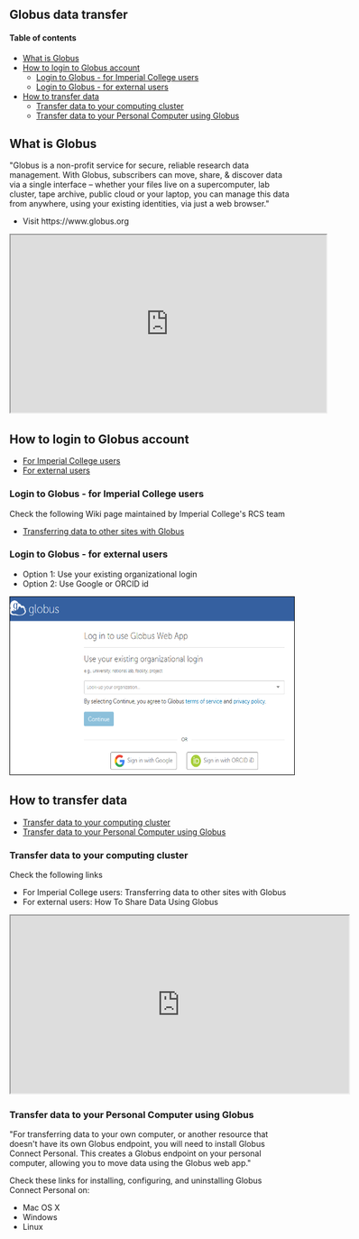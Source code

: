 ## Globus data transfer

#### Table of contents
* [What is Globus](#/2)
* [How to login to Globus account](#/3)
  * [Login to Globus - for Imperial College users](#/4)
  * [Login to Globus - for external users](#/5)
* [How to transfer data](#/6)
  * [Transfer data to your computing cluster](#/7)
  * [Transfer data to your Personal Computer using Globus](#/8)

## What is Globus
<p>"Globus is a non-profit service for secure, reliable research data management.
With Globus, subscribers can move, share, & discover data via a single interface – whether your files live on a supercomputer, lab cluster, tape archive, public cloud or your laptop, you can manage this data from anywhere, using your existing identities, via just a web browser.​"</p>
<ul>
<li>Visit <a src="https://www.globus.org">https://www.globus.org</a></li>
</ul>
<p/>
<iframe src="https://player.vimeo.com/video/437243813?title=0&byline=0&portrait=0" width="560px" height="315px" frameborder="1"></iframe>

## How to login to Globus account
* [For Imperial College users](#/3)
* [For external users](#/4)

### Login to Globus - for Imperial College users
Check the following Wiki page maintained by Imperial College's RCS team
* [Transferring data to other sites with Globus](https://wiki.imperial.ac.uk/display/HPC/Globus)

### Login to Globus - for external users
<ul>
<li>Option 1: Use your existing organizational login</li>
<li>Option 2: Use Google or ORCID id</li>
</ul>
<p/>
<img src="../slide_images/globus_use_your_existing_login.png" style="border:1px solid black" width="600px" height="315px">

## How to transfer data
* [Transfer data to your computing cluster](#/7)
* [Transfer data to your Personal Computer using Globus](#/8)

### Transfer data to your computing cluster
<p>
Check the following links
<ul>
<li>For Imperial College users: <a src="https://wiki.imperial.ac.uk/display/HPC/Globus"></a>Transferring data to other sites with Globus</li>
<li>For external users: <a src="https://docs.globus.org/how-to/share-files/">How To Share Data Using Globus</a></li>
</ul>
</p>
<iframe src="https://docs.globus.org/how-to/share-files/" width="600px" height="315px" frameborder="1"></iframe>

### Transfer data to your Personal Computer using Globus
<p>"For transferring data to your own computer, or another resource that doesn't have its own Globus endpoint, you will need to install Globus Connect Personal. This creates a Globus endpoint on your personal computer, allowing you to move data using the Globus web app."
</p>
Check these links for installing, configuring, and uninstalling Globus Connect Personal on:
<p>
<ul>
<li><a src="https://docs.globus.org/how-to/globus-connect-personal-mac">Mac OS X</a></li>
<li><a src="https://docs.globus.org/how-to/globus-connect-personal-windows">Windows</a></li>
<li><a src="https://docs.globus.org/how-to/globus-connect-personal-linux">Linux</a></li>
</ul>
</p>